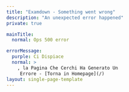 ```yaml
---
title: "Examdown - Something went wrong"
description: "An unexpected error happened"
private: true

mainTitle: 
  normal: Ops 500 error

errorMessage:
  purple: Ci Dispiace
  normal: >
    , la Pagina Che Cerchi Ha Generato Un   
     Errore - [Torna in Homepage](/) 
layout: single-page-template
---
```


